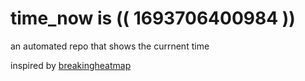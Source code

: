 # time_now is (( 1693706400984 ))

an automated repo that shows the currnent time

inspired by [breakingheatmap](https://github.com/breakingheatmap/breakingheatmap)